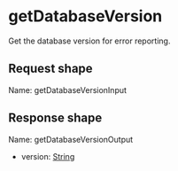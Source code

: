 # getDatabaseVersion

Get the database version for error reporting.



## Request shape

Name: getDatabaseVersionInput

## Response shape

Name: getDatabaseVersionOutput

- version: [String](../shapes/String.md)



